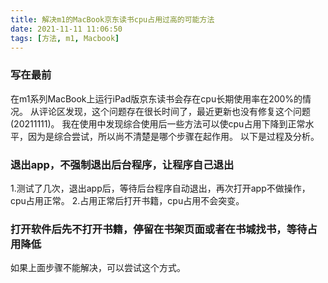 ```yaml
---
title: 解决m1的MacBook京东读书cpu占用过高的可能方法
date: 2021-11-11 11:06:50
tags: [方法, m1, Macbook]
---
```

### 写在最前
在m1系列MacBook上运行iPad版京东读书会存在cpu长期使用率在200%的情况。
从评论区发现，这个问题存在很长时间了，最近更新也没有修复这个问题(20211111)。
我在使用中发现综合使用后一些方法可以使cpu占用下降到正常水平，因为是综合尝试，所以尚不清楚是哪个步骤在起作用。
以下是过程及分析。

### 退出app，不强制退出后台程序，让程序自己退出
1.测试了几次，退出app后，等待后台程序自动退出，再次打开app不做操作，cpu占用正常。
2.占用正常后打开书籍，cpu占用不会突变。

### 打开软件后先不打开书籍，停留在书架页面或者在书城找书，等待占用降低
如果上面步骤不能解决，可以尝试这个方式。
